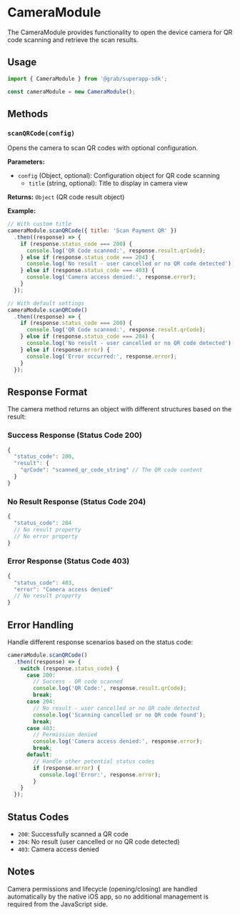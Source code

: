 # CameraModule

The CameraModule provides functionality to open the device camera for QR code scanning and retrieve the scan results.

## Usage

```javascript
import { CameraModule } from '@grab/superapp-sdk';

const cameraModule = new CameraModule();
```

## Methods

### `scanQRCode(config)`

Opens the camera to scan QR codes with optional configuration.

**Parameters:**
- `config` (Object, optional): Configuration object for QR code scanning
  - `title` (string, optional): Title to display in camera view

**Returns:** `Object` (QR code result object)

**Example:**
```javascript
// With custom title
cameraModule.scanQRCode({ title: 'Scan Payment QR' })
  .then((response) => {
    if (response.status_code === 200) {
      console.log('QR Code scanned:', response.result.qrCode);
    } else if (response.status_code === 204) {
      console.log('No result - user cancelled or no QR code detected');
    } else if (response.status_code === 403) {
      console.log('Camera access denied:', response.error);
    }
  });

// With default settings
cameraModule.scanQRCode()
  .then((response) => {
    if (response.status_code === 200) {
      console.log('QR Code scanned:', response.result.qrCode);
    } else if (response.status_code === 204) {
      console.log('No result - user cancelled or no QR code detected');
    } else if (response.error) {
      console.log('Error occurred:', response.error);
    }
  });
```

## Response Format

The camera method returns an object with different structures based on the result:

### Success Response (Status Code 200)
```javascript
{
  "status_code": 200,
  "result": {
    "qrCode": "scanned_qr_code_string" // The QR code content
  }
}
```

### No Result Response (Status Code 204)
```javascript
{
  "status_code": 204
  // No result property
  // No error property
}
```

### Error Response (Status Code 403)
```javascript
{
  "status_code": 403,
  "error": "Camera access denied"
  // No result property
}
```

## Error Handling

Handle different response scenarios based on the status code:

```javascript
cameraModule.scanQRCode()
  .then((response) => {
    switch (response.status_code) {
      case 200:
        // Success - QR code scanned
        console.log('QR Code:', response.result.qrCode);
        break;
      case 204:
        // No result - user cancelled or no QR code detected
        console.log('Scanning cancelled or no QR code found');
        break;
      case 403:
        // Permission denied
        console.log('Camera access denied:', response.error);
        break;
      default:
        // Handle other potential status codes
        if (response.error) {
          console.log('Error:', response.error);
        }
    }
  });
```

## Status Codes

- `200`: Successfully scanned a QR code
- `204`: No result (user cancelled or no QR code detected)
- `403`: Camera access denied

## Notes

Camera permissions and lifecycle (opening/closing) are handled automatically by the native iOS app, so no additional management is required from the JavaScript side. 